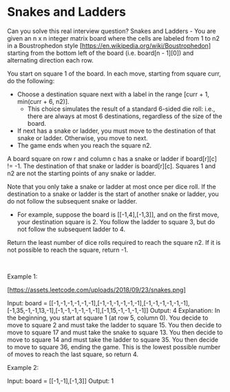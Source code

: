 # Snakes and Ladders

Can you solve this real interview question? Snakes and Ladders - You are given an n x n integer matrix board where the cells are labeled from 1 to n2 in a Boustrophedon style [https://en.wikipedia.org/wiki/Boustrophedon] starting from the bottom left of the board (i.e. board[n - 1][0]) and alternating direction each row.

You start on square 1 of the board. In each move, starting from square curr, do the following:

 * Choose a destination square next with a label in the range [curr + 1, min(curr + 6, n2)].
   * This choice simulates the result of a standard 6-sided die roll: i.e., there are always at most 6 destinations, regardless of the size of the board.
 * If next has a snake or ladder, you must move to the destination of that snake or ladder. Otherwise, you move to next.
 * The game ends when you reach the square n2.

A board square on row r and column c has a snake or ladder if board[r][c] != -1. The destination of that snake or ladder is board[r][c]. Squares 1 and n2 are not the starting points of any snake or ladder.

Note that you only take a snake or ladder at most once per dice roll. If the destination to a snake or ladder is the start of another snake or ladder, you do not follow the subsequent snake or ladder.

 * For example, suppose the board is [[-1,4],[-1,3]], and on the first move, your destination square is 2. You follow the ladder to square 3, but do not follow the subsequent ladder to 4.

Return the least number of dice rolls required to reach the square n2. If it is not possible to reach the square, return -1.

 

Example 1:

[https://assets.leetcode.com/uploads/2018/09/23/snakes.png]


Input: board = [[-1,-1,-1,-1,-1,-1],[-1,-1,-1,-1,-1,-1],[-1,-1,-1,-1,-1,-1],[-1,35,-1,-1,13,-1],[-1,-1,-1,-1,-1,-1],[-1,15,-1,-1,-1,-1]]
Output: 4
Explanation: 
In the beginning, you start at square 1 (at row 5, column 0).
You decide to move to square 2 and must take the ladder to square 15.
You then decide to move to square 17 and must take the snake to square 13.
You then decide to move to square 14 and must take the ladder to square 35.
You then decide to move to square 36, ending the game.
This is the lowest possible number of moves to reach the last square, so return 4.


Example 2:


Input: board = [[-1,-1],[-1,3]]
Output: 1
